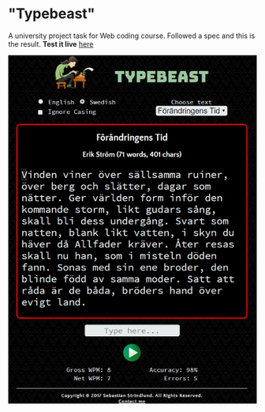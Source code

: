 # "Typebeast"

A university project task for Web coding course. Followed a spec and this is the result.
**Test it live** [here](https://sebstr1.github.io/typebeast/)

![alt text](https://github.com/sebstr1/typebeast/blob/master/demostration.gif "Demo")

